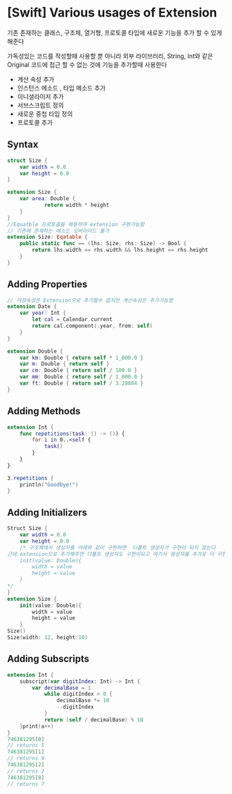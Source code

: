 # [Swift] Various usages of Extension

기존 존재하는 클래스, 구조체, 열거형, 프로토콜 타입에 새로운 기능을 추가 할 수 있게 해준다

가독성있는 코드를 작성할때 사용할 뿐 아니라 외부 라이브러리, String, Int와 같은 Original 코드에 접근 할 수 없는 것에 기능을 추가할때 사용한다

- 계산 속성 추가
- 인스턴스 메소드 , 타입 메소드 추가
- 이니셜라이저 추가
- 서브스크립트 정의
- 새로운 중첩 타입 정의
- 프로토콜 추가

## Syntax

```swift
struct Size {
	var width = 0.0
	var height = 0.0
}

extension Size {
	var area: Double {
			return width * height
	}
}
//Equatble 프로토콜을 채용하여 extension 구현가능함
// 기존에 존재하는 메소드 오버라이드 불가
extension Size: Eqatable {
	public static func == (lhs: Size, rhs: Size) -> Bool {
		return lhs.width == rhs.width && lhs.height == rhs.height
	}
}
```

## Adding Properties

``` swift
// 저장속성은 Extension으로 추가할수 없지만 계산속성은 추가가능함
extension Date {
	var year: Int {
		let cal = Calendar.current 
		return cal.component(.year, from: self)
	}
}

extension Double {
    var km: Double { return self * 1_000.0 }
    var m: Double { return self }
    var cm: Double { return self / 100.0 }
    var mm: Double { return self / 1_000.0 }
    var ft: Double { return self / 3.28084 }
}
```

## Adding Methods

```swift
extension Int {
    func repetitions(task: () -> ()) {
        for i in 0..<self {
            task()
        }
    }
}

3.repetitions {
    println("Goodbye!")
}
```

## Adding Initializers

```swift
Struct Size {
	var width = 0.0
	var height = 0.0
	/* 구조체에서 생성자를 아래와 같이 구현하면  디폴트 생성자가 구현이 되지 않는다 
근데 extension으로 추가해주면 디폴트 생성자도 구현이되고 여기서 생성자를 추가로 더 구현하지 않아도 되는 장점이있음
	init(value: Double){ 
		width = value
		height = value
	}
*/
}
extension Size {
	init(value: Double){
		width = value
		height = value
	}
Size()
Size(width: 12, height:10) 
```

## Adding Subscripts

```swift
extension Int {
    subscript(var digitIndex: Int) -> Int {
        var decimalBase = 1
            while digitIndex > 0 {
                decimalBase *= 10
                --digitIndex
            }
            return (self / decimalBase) % 10
    }print(a++)
}
746381295[0]
// returns 5
746381295[1]
// returns 9
746381295[2]
// returns 2
746381295[8]
// returns 7
```